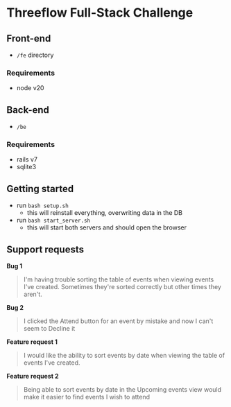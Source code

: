 # Threeflow Full-Stack Challenge

## Front-end
- `/fe` directory
### Requirements
- node v20

## Back-end
- `/be`
### Requirements
- rails v7
- sqlite3

## Getting started
- run `bash setup.sh`
  - this will reinstall everything, overwriting data in the DB
- run `bash start_server.sh`
  - this will start both servers and should open the browser

## Support requests
**Bug 1**
> I'm having trouble sorting the table of events when viewing events I've created. Sometimes they're sorted correctly but other times they aren't.

**Bug 2**
> I clicked the Attend button for an event by mistake and now I can't seem to Decline it

**Feature request 1**
> I would like the ability to sort events by date when viewing the table of events I've created.

**Feature request 2**
> Being able to sort events by date in the Upcoming events view would make it easier to find events I wish to attend